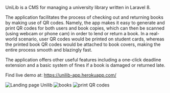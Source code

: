 UniLib is a CMS for managing a university library written in Laravel 8. 

The application facilitates the process of checking out and returning books by making use of QR codes. Namely, the app makes it easy to generate and print QR codes for both users and book copies, which can then be scanned (using webcam or phone cam) in order to lend or return a book. In a real-world scenario, user QR codes would be printed on student cards, whereas the printed book QR codes would be attached to book covers, making the entire process smooth and blazingly fast.
 
The application offers other useful features including a one-click deadline extension and a basic system of fines if a book is damaged or returned late.  

Find live demo at: https://unilib-app.herokuapp.com/

![Landing page Unilib](https://user-images.githubusercontent.com/58144680/168447018-0203031c-7876-4fcf-87cf-867963f0943d.JPG)
![books](https://user-images.githubusercontent.com/58144680/168447611-153e0766-ea80-42b9-b122-0c46847945e8.JPG)
![print QR codes](https://user-images.githubusercontent.com/58144680/168447612-238e0176-4c60-4663-a830-05058f512141.JPG)

